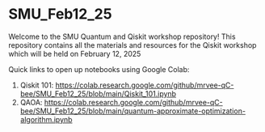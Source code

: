 # SMU_Feb12_25
Welcome to the SMU Quantum and Qiskit workshop repository! This repository contains all the materials and resources for the Qiskit workshop which will be held on February 12, 2025

Quick links to open up notebooks using Google Colab:
1. Qiskit 101: https://colab.research.google.com/github/mrvee-qC-bee/SMU_Feb12_25/blob/main/Qiskit_101.ipynb
2. QAOA: https://colab.research.google.com/github/mrvee-qC-bee/SMU_Feb12_25/blob/main/quantum-approximate-optimization-algorithm.ipynb 
